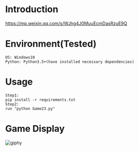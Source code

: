 # Introduction
https://mp.weixin.qq.com/s/WJhg4J0MuuEcmDasRzuE9Q

# Environment(Tested)
```
OS: Windows10
Python: Python3.5+(have installed necessary dependencies)
```

# Usage
```
Step1:
pip install -r requirements.txt
Step2:
run "python Game23.py"
```

# Game Display
![giphy](effect/running.gif)
